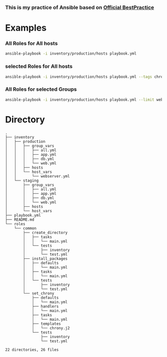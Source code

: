 ### This is my practice of Ansible based on [Official BestPractice](https://docs.ansible.com/ansible/latest/user_guide/playbooks_best_practices.html)

# Examples

### All Roles for All hosts
```bash
ansible-playbook -i inventory/production/hosts playbook.yml
```

### selected Roles for All hosts
```bash
ansible-playbook -i inventory/production/hosts playbook.yml --tags chrony
```

### All Roles for selected Groups
```bash
ansible-playbook -i inventory/production/hosts playbook.yml --limit web
```

# Directory

```
.
├── inventory
│   ├── production
│   │   ├── group_vars
│   │   │   ├── all.yml
│   │   │   ├── app.yml
│   │   │   ├── db.yml
│   │   │   └── web.yml
│   │   ├── hosts
│   │   └── host_vars
│   │       └── webserver.yml
│   └── staging
│       ├── group_vars
│       │   ├── all.yml
│       │   ├── app.yml
│       │   ├── db.yml
│       │   └── web.yml
│       ├── hosts
│       └── host_vars
├── playbook.yml
├── README.md
└── roles
    └── common
        ├── create_directory
        │   ├── tasks
        │   │   └── main.yml
        │   └── tests
        │       ├── inventory
        │       └── test.yml
        ├── install_packages
        │   ├── defaults
        │   │   └── main.yml
        │   ├── tasks
        │   │   └── main.yml
        │   └── tests
        │       ├── inventory
        │       └── test.yml
        └── set_chrony
            ├── defaults
            │   └── main.yml
            ├── handlers
            │   └── main.yml
            ├── tasks
            │   └── main.yml
            ├── templates
            │   └── chrony.j2
            └── tests
                ├── inventory
                └── test.yml

22 directories, 26 files
```
